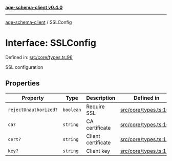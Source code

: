 [**age-schema-client v0.4.0**](../index.md)

***

[age-schema-client](../index.md) / SSLConfig

# Interface: SSLConfig

Defined in: [src/core/types.ts:96](https://github.com/standardbeagle/ageSchemaClient/blob/main/src/core/types.ts#L96)

SSL configuration

## Properties

| Property | Type | Description | Defined in |
| ------ | ------ | ------ | ------ |
| <a id="rejectunauthorized"></a> `rejectUnauthorized?` | `boolean` | Require SSL | [src/core/types.ts:100](https://github.com/standardbeagle/ageSchemaClient/blob/main/src/core/types.ts#L100) |
| <a id="ca"></a> `ca?` | `string` | CA certificate | [src/core/types.ts:105](https://github.com/standardbeagle/ageSchemaClient/blob/main/src/core/types.ts#L105) |
| <a id="cert"></a> `cert?` | `string` | Client certificate | [src/core/types.ts:110](https://github.com/standardbeagle/ageSchemaClient/blob/main/src/core/types.ts#L110) |
| <a id="key"></a> `key?` | `string` | Client key | [src/core/types.ts:115](https://github.com/standardbeagle/ageSchemaClient/blob/main/src/core/types.ts#L115) |
